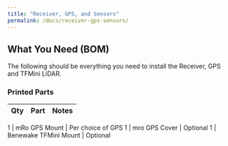 ```yaml
---
title: "Receiver, GPS, and Sensors"
permalink: /docs/receiver-gps-sensors/
---
```


## What You Need (BOM)
The following should be everything you need to install the Receiver, GPS and TFMini LiDAR.

### Printed Parts

Qty | Part | Notes 
---|---|---

1 | mRo GPS Mount | Per choice of GPS 
1 | mro GPS Cover | Optional 
1 | Benewake TFMini Mount | Optional 